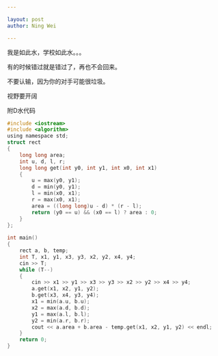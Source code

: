 ```yaml
---

layout: post
author: Ning Wei

---
```

<link rel="stylesheet" href="/assets/hljs/styles/default.css">
<script src="/assets/hljs/highlight.pack.js"></script>
<script>hljs.initHighlightingOnLoad();</script>

我是如此水，学校如此水。。。

有的时候错过就是错过了，再也不会回来。

不要认输，因为你的对手可能很垃圾。

视野要开阔

附D水代码

```c
#include <iostream>
#include <algorithm>
using namespace std;
struct rect
{
    long long area;
    int u, d, l, r;
    long long get(int y0, int y1, int x0, int x1)
    {
        u = max(y0, y1);
        d = min(y0, y1);
        l = min(x0, x1);
        r = max(x0, x1);
        area = ((long long)u - d) * (r - l);
        return (y0 == u) && (x0 == l) ? area : 0;
    }
};
 
int main()
{
    rect a, b, temp;
    int T, x1, y1, x3, y3, x2, y2, x4, y4;
    cin >> T;
    while (T--)
    {
        cin >> x1 >> y1 >> x3 >> y3 >> x2 >> y2 >> x4 >> y4;
        a.get(x1, x2, y1, y2);
        b.get(x3, x4, y3, y4);
        x1 = min(a.u, b.u);
        x2 = max(a.d, b.d);
        y1 = max(a.l, b.l);
        y2 = min(a.r, b.r);
        cout << a.area + b.area - temp.get(x1, x2, y1, y2) << endl;
    }
    return 0;
}
```